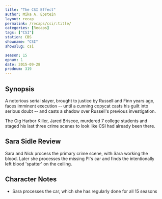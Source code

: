```yaml
---
title: "The CSI Effect"
author: Mika A. Epstein
layout: recap
permalink: /recaps/csi/:title/
categories: [Recaps]
tags: ["CSI"]
station: CBS
showname: "CSI"
showslug: csi

season: 15
epnum: 1  
date: 2015-09-28
prodnum: 319  
---
```


## Synopsis

A notorious serial slayer, brought to justice by Russell and Finn years ago, faces imminent execution -- until a cunning copycat casts his guilt into serious doubt -- and casts a shadow over Russell's previous investigation.

The Gig Harbor Killer, Jared Briscoe, murdered 7 college students and staged his last three crime scenes to look like CSI had already been there. 

## Sara Sidle Review

Sara and Nick process the primary crime scene, with Sara working the blood. Later she processes the missing PI's car and finds the intentionally left blood 'spatter' on the ceiling.

## Character Notes

* Sara processes the car, which she has regularly done for all 15 seasons